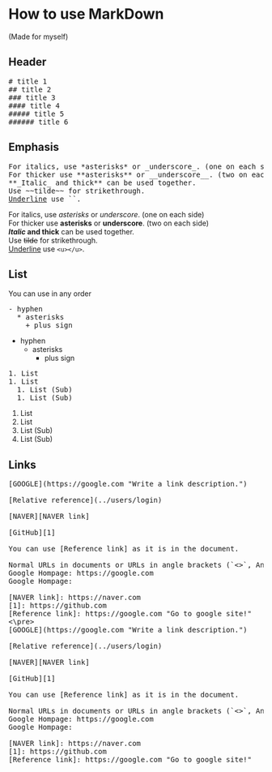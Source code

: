 # How to use MarkDown
(Made for myself)

## Header
<pre>
# title 1   
## title 2   
### title 3   
#### title 4   
##### title 5   
###### title 6
</pre>

## Emphasis
<pre>
For italics, use *asterisks* or _underscore_. (one on each side)   
For thicker use **asterisks** or __underscore__. (two on each side)   
**_Italic_ and thick** can be used together.   
Use ~~tilde~~ for strikethrough.   
<u>Underline</u> use `<u></u>`.   
</pre>
For italics, use *asterisks* or _underscore_. (one on each side)   
For thicker use **asterisks** or __underscore__. (two on each side)   
**_Italic_ and thick** can be used together.   
Use ~~tilde~~ for strikethrough.   
<u>Underline</u> use `<u></u>`.   

## List
You can use in any order
<pre>
- hyphen
  * asterisks
    + plus sign
</pre>
- hyphen
  * asterisks
    + plus sign
 
<pre>
1. List   
1. List   
  1. List (Sub)   
  1. List (Sub)   
</pre>
1. List   
1. List   
  1. List (Sub)   
  1. List (Sub)   
  
## Links
<pre>
[GOOGLE](https://google.com "Write a link description.")

[Relative reference](../users/login)

[NAVER][NAVER link]

[GitHub][1]

You can use [Reference link] as it is in the document.

Normal URLs in documents or URLs in angle brackets (`<>`, Angle Brackets) automatically use links as follows:
Google Hompage: https://google.com
Google Hompage: <https://google.com>

[NAVER link]: https://naver.com
[1]: https://github.com
[Reference link]: https://google.com "Go to google site!"
<\pre>
[GOOGLE](https://google.com "Write a link description.")

[Relative reference](../users/login)

[NAVER][NAVER link]

[GitHub][1]

You can use [Reference link] as it is in the document.

Normal URLs in documents or URLs in angle brackets (`<>`, Angle Brackets) automatically use links as follows:
Google Hompage: https://google.com
Google Hompage: <https://google.com>

[NAVER link]: https://naver.com
[1]: https://github.com
[Reference link]: https://google.com "Go to google site!"
